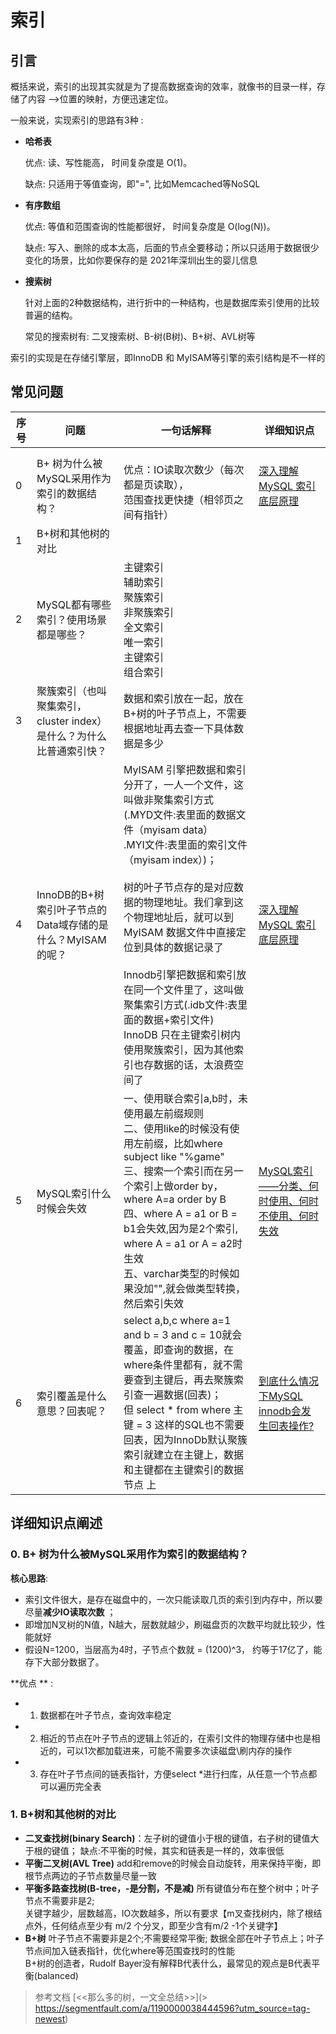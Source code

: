 # 索引

## 引言

概括来说，索引的出现其实就是为了提高数据查询的效率，就像书的目录一样，存储了内容 -->位置的映射，方便迅速定位。

一般来说，实现索引的思路有3种 :

 - **哈希表**

   优点: 读、写性能高， 时间复杂度是 O(1)。 

   缺点: 只适用于等值查询，即"=", 比如Memcached等NoSQL

 - **有序数组**

   优点: 等值和范围查询的性能都很好， 时间复杂度是 O(log(N))。 

   缺点: 写入、删除的成本太高，后面的节点全要移动；所以只适用于数据很少变化的场景，比如你要保存的是 2021年深圳出生的婴儿信息

 - **搜索树**

   针对上面的2种数据结构，进行折中的一种结构，也是数据库索引使用的比较普遍的结构。

   常见的搜索树有: 二叉搜索树、B-树(B树)、B+树、AVL树等



索引的实现是在存储引擎层，即InnoDB 和 MyISAM等引擎的索引结构是不一样的

## 常见问题

| 序号 | 问题                                                         | 一句话解释                                                   | 详细知识点                                                   |
| ---- | ------------------------------------------------------------ | ------------------------------------------------------------ | ------------------------------------------------------------ |
| 0    | B+ 树为什么被MySQL采用作为索引的数据结构？                   | <br>优点：IO读取次数少（每次都是页读取），<br>范围查找更快捷（相邻页之间有指针） | [深入理解 MySQL 索引底层原理](https://zhuanlan.zhihu.com/p/113917726) |
| 1    | B+树和其他树的对比                                           |                                                              |                                                              |
| 2    | MySQL都有哪些索引？使用场景都是哪些？                        | 主键索引<br>辅助索引<br>聚簇索引<br>非聚簇索引<br>全文索引<br>唯一索引<br>主键索引<br>组合索引<br> |                                                              |
| 3    | 聚簇索引（也叫聚集索引， cluster index） 是什么？为什么比普通索引快？ | 数据和索引放在一起，放在B+树的叶子节点上，不需要根据地址再去查一下具体数据是多少 |                                                              |
| 4    | InnoDB的B+树索引叶子节点的Data域存储的是什么？MyISAM的呢？   | MyISAM 引擎把数据和索引分开了，一人一个文件，这叫做非聚集索引方式<br>(.MYD文件:表里面的数据文件（myisam data）<br>.MYI文件:表里面的索引文件（myisam index）)；<br><br>树的叶子节点存的是对应数据的物理地址。我们拿到这个物理地址后，就可以到 MyISAM 数据文件中直接定位到具体的数据记录了<br><br>Innodb引擎把数据和索引放在同一个文件里了，这叫做聚集索引方式(.idb文件:表里面的数据+索引文件) <br> InnoDB 只在主键索引树内使用聚簇索引，因为其他索引也存数据的话，太浪费空间了 <br> | [深入理解 MySQL 索引底层原理](https://zhuanlan.zhihu.com/p/113917726) |
| 5    | MySQL索引什么时候会失效                                      | 一、使用联合索引a,b时，未使用最左前缀规则<br>二、使用like的时候没有使用左前缀，比如where subject like "%game"<br>三、搜索一个索引而在另一个索引上做order by，where A=a order by B <br>四、where A = a1 or B = b1会失效,因为是2个索引,<br>where A = a1 or A = a2时生效<br>五、varchar类型的时候如果没加"",就会做类型转换，然后索引失效 | [MySQL索引——分类、何时使用、何时不使用、何时失效](https://blog.csdn.net/weixin_39420024/article/details/80040549) |
| 6    | 索引覆盖是什么意思？回表呢？                                 | select a,b,c where a=1 and b = 3 and c =  10就会覆盖，即查询的数据，在where条件里都有，就不需要查到主键后，再去聚簇索引查一遍数据(回表)；<br>但 select * from where 主键 = 3 这样的SQL也不需要回表，因为InnoDb默认聚簇索引就建立在主键上，数据和主键都在主键索引的数据节点 上 | [到底什么情况下MySQL innodb会发生回表操作?](https://www.zhihu.com/question/347087093/answer/830934717) |





## 详细知识点阐述  

### 0. **B+ 树为什么被MySQL采用作为索引的数据结构？** 

**核心思路**:   

   - 索引文件很大，是存在磁盘中的，一次只能读取几页的索引到内存中，所以要尽量**减少IO读取次数**  ；
   - 即增加N叉树的N值，N越大，层数就越少，刷磁盘页的次数平均就比较少，性能就好
   - 假设N=1200，当层高为4时，子节点个数就 = (1200)^3， 约等于17亿了，能存下大部分数据了。

**优点 ** : 

   - 1.  数据都在叶子节点，查询效率稳定

   - 2. 相近的节点在叶子节点的逻辑上邻近的，在索引文件的物理存储中也是相近的，可以1次都加载进来，可能不需要多次读磁盘\刷内存的操作 

   - 3. 存在叶子节点间的链表指针，方便select \*进行扫库，从任意一个节点都可以遍历完全表   

### 1. **B+树和其他树的对比**

- **二叉查找树(binary Search)**：左子树的键值小于根的键值，右子树的键值大于根的键值； 缺点:不平衡的时候，其实和链表是一样的，效率很低<br> 
- **平衡二叉树(AVL Tree)**  add和remove的时候会自动旋转，用来保持平衡，即根节点两边的子节点数量尽量一致<br>  
- **平衡多路查找树(B-tree，-是分割，不是减)** 所有键值分布在整个树中；叶子节点不需要非是2;<br>关键字越少，层数越高，IO次数越多，所以有要求【m叉查找树内，除了根结点外，任何结点至少有 m/2 个分叉，即至少含有m/2 -1个关键字】 <br> 
- **B+树** 叶子节点不需要非是2个;不需要经常平衡; 数据全部在叶子节点上；叶子节点间加入链表指针，优化where等范围查找时的性能<br> B+树的创造者，Rudolf Bayer没有解释B代表什么，最常见的观点是B代表平衡(balanced)

> 参考文档 [<<那么多的树，一文全总结>>](> https://segmentfault.com/a/1190000038444596?utm_source=tag-newest)



